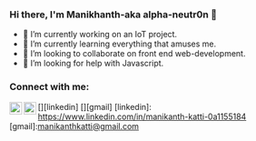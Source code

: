 ### Hi there, I'm Manikhanth-aka alpha-neutr0n 👋


- 🔭 I’m currently working on an IoT project.
- 🌱 I’m currently learning everything that amuses me.
- 👯 I’m looking to collaborate on front end web-development.
- 🤔 I’m looking for help with Javascript.

### Connect with me:

[<img align="left" alt="alpha-neutr0n | LinkedIn" width="22px" src="https://cdn.jsdelivr.net/npm/simple-icons@v3/icons/linkedin.svg" />][linkedin]
[<img align="left" alt="alpha-neutr0n | Gmail" width="22px" src="https://cdn.jsdelivr.net/npm/simple-icons@3.4.1/icons/gmail.svg" />][gmail]
[linkedin]: https://www.linkedin.com/in/manikanth-katti-0a1155184
[gmail]:manikanthkatti@gmail.com
